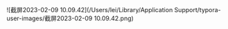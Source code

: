 ![截屏2023-02-09 10.09.42](/Users/lei/Library/Application Support/typora-user-images/截屏2023-02-09 10.09.42.png)





